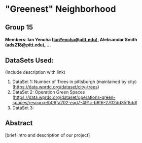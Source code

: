 # "Greenest" Neighborhood
## Group 15
#### Members: Ian Yencha (IanYencha@pitt.edu), Aleksandar Smith (ads218@pitt.edu), ...
## DataSets Used: 
(Include description with link)
1. DataSet 1: Number of Trees in pittsburgh (maintained by city) (https://data.wprdc.org/dataset/city-trees)
2. DataSet 2: Operation Green Spaces (https://data.wprdc.org/dataset/operations-green-spaces/resource/b06fa202-ead7-491c-b8f6-2702dd35f8dd)
3. DataSet 3:
## Abstract
[brief intro and description of our project]
